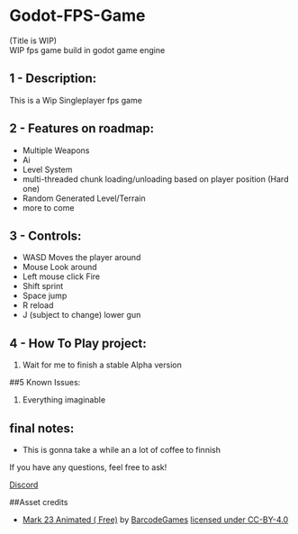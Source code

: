 # Godot-FPS-Game
(Title is WIP)<br>
WIP fps game build in godot game engine

## 1 - Description:
This is a Wip Singleplayer fps game
## 2 - Features on roadmap:
- Multiple Weapons
- Ai
- Level System
- multi-threaded chunk loading/unloading based on player position (Hard one)
- Random Generated Level/Terrain
- more to come
## 3 - Controls:
- WASD Moves the player around
- Mouse Look around
- Left mouse click Fire
- Shift sprint
- Space jump
- R reload
- J (subject to change) lower gun
## 4 - How To Play project:
1. Wait for me to finish a stable Alpha version

##5 Known Issues:
1. Everything imaginable

## final notes:
- This is gonna take a while an a lot of coffee to finnish

If you have any questions, feel free to ask!

[Discord](https://discordapp.com/users/449245292492095498)

##Asset credits
- [Mark 23  Animated ( Free)](https://sketchfab.com/3d-models/mark-23-animated-free-7abebe340aca4f46b36368417b3ca920) by [BarcodeGames](https://sketchfab.com/barcodegames) [licensed under CC-BY-4.0](http://creativecommons.org/licenses/by/4.0/)
